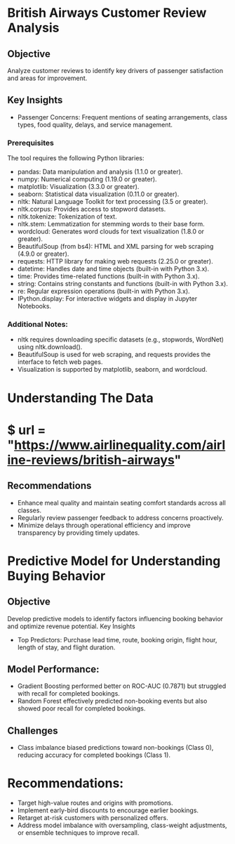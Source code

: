 # British Airways Customer Review Analysis
## Objective
Analyze customer reviews to identify key drivers of passenger satisfaction and areas for improvement.
## Key Insights
*	Passenger Concerns: Frequent mentions of seating arrangements, class types, food quality, delays, and service management.
###	Prerequisites
The tool requires the following Python libraries:
*	pandas: Data manipulation and analysis (1.1.0 or greater).
*	numpy: Numerical computing (1.19.0 or greater).
*	matplotlib: Visualization (3.3.0 or greater).
*	seaborn: Statistical data visualization (0.11.0 or greater).
*	nltk: Natural Language Toolkit for text processing (3.5 or greater). 
*	nltk.corpus: Provides access to stopword datasets.
*	nltk.tokenize: Tokenization of text.
*	nltk.stem: Lemmatization for stemming words to their base form.
*	wordcloud: Generates word clouds for text visualization (1.8.0 or greater).
*	BeautifulSoup (from bs4): HTML and XML parsing for web scraping (4.9.0 or greater).
*	requests: HTTP library for making web requests (2.25.0 or greater).
*	datetime: Handles date and time objects (built-in with Python 3.x).
*	time: Provides time-related functions (built-in with Python 3.x).
*	string: Contains string constants and functions (built-in with Python 3.x).
*	re: Regular expression operations (built-in with Python 3.x).
*	IPython.display: For interactive widgets and display in Jupyter Notebooks.

### Additional Notes:
*	nltk requires downloading specific datasets (e.g., stopwords, WordNet) using nltk.download().
*	BeautifulSoup is used for web scraping, and requests provides the interface to fetch web pages.
*	Visualization is supported by matplotlib, seaborn, and wordcloud.

# Understanding The Data
# $ url = "https://www.airlinequality.com/airline-reviews/british-airways"


## Recommendations 
* Enhance meal quality and maintain seating comfort standards across all classes.
* Regularly review passenger feedback to address concerns proactively.
* Minimize delays through operational efficiency and improve transparency by providing timely updates.

# Predictive Model for Understanding Buying Behavior
## Objective
Develop predictive models to identify factors influencing booking behavior and optimize revenue potential.
Key Insights
* Top Predictors: Purchase lead time, route, booking origin, flight hour, length of stay, and flight duration.
## Model Performance: 
*  Gradient Boosting performed better on ROC-AUC (0.7871) but struggled with recall for completed bookings.
*  Random Forest effectively predicted non-booking events but also showed poor recall for completed bookings.
  ## Challenges 
* Class imbalance biased predictions toward non-bookings (Class 0), reducing accuracy for completed bookings (Class 1).

# Recommendations: 
*  Target high-value routes and origins with promotions.
*  Implement early-bird discounts to encourage earlier bookings.
*  Retarget at-risk customers with personalized offers.
*  Address model imbalance with oversampling, class-weight adjustments, or ensemble techniques to improve recall.
